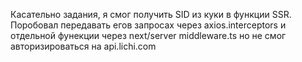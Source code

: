 Касательно задания, я смог получить SID из куки в функции SSR.
Поробовал передавать егов запросах через axios.interceptors и отдельной фунекции через next/server middleware.ts
но не смог авторизироваться на api.lichi.com
